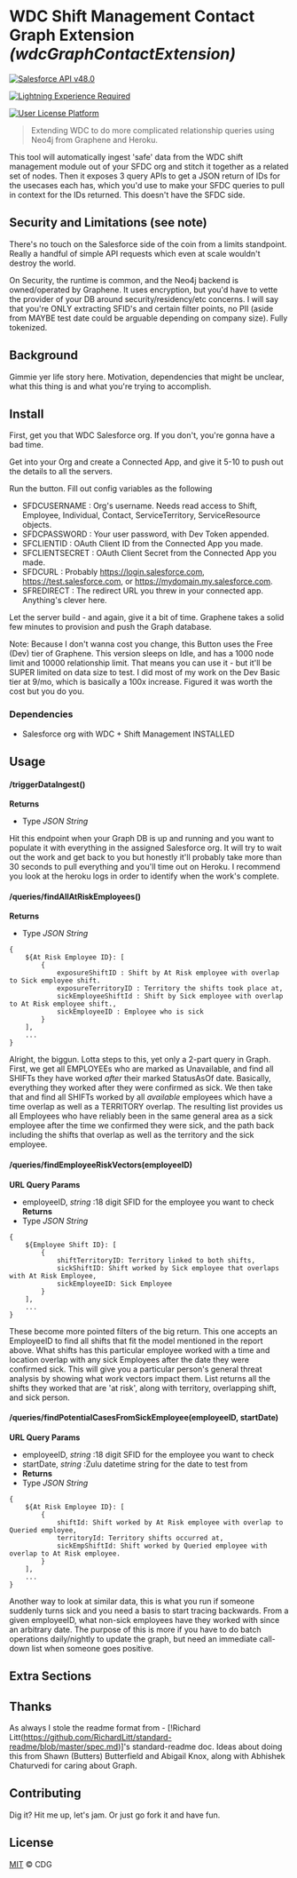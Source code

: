 # WDC Shift Management Contact Graph Extension _(wdcGraphContactExtension)_


[![Salesforce API v48.0](https://img.shields.io/badge/Salesforce%20API-v48.0-blue.svg)]()

[![Lightning Experience Required](https://img.shields.io/badge/Lightning%20Experience-Required-informational.svg)]()

[![User License Platform](https://img.shields.io/badge/User%20License-Platform-032e61.svg)]()


> Extending WDC to do more complicated relationship queries using Neo4j from Graphene and Heroku.

This tool will automatically ingest 'safe' data from the WDC shift management module out of your SFDC org and stitch it together as a related set of nodes. Then it exposes 3 query APIs to get a JSON return of IDs for the usecases each has, which you'd use to make your SFDC queries to pull in context for the IDs returned. This doesn't have the SFDC side.

## Security and Limitations (see note)
There's no touch on the Salesforce side of the coin from a limits standpoint. Really a handful of simple API requests which even at scale wouldn't destroy the world. 

On Security, the runtime is common, and the Neo4j backend is owned/operated by Graphene. It uses encryption, but you'd have to vette the provider of your DB around security/residency/etc concerns. I will say that you're ONLY extracting SFID's and certain filter points, no PII (aside from MAYBE test date could be arguable depending on company size). Fully tokenized.

## Background

Gimmie yer life story here. Motivation, dependencies that might be unclear, what this thing is and what you're trying to accomplish. 

## Install

First, get you that WDC Salesforce org. If you don't, you're gonna have a bad time.

Get into your Org and create a Connected App, and give it 5-10 to push out the details to all the servers. 

Run the button. Fill out config variables as the following
* SFDCUSERNAME : Org's username. Needs read access to Shift, Employee, Individual, Contact, ServiceTerritory, ServiceResource objects.
* SFDCPASSWORD : Your user password, with Dev Token appended.
* SFCLIENTID : OAuth Client ID from the Connected App you made.
* SFCLIENTSECRET : OAuth Client Secret from the Connected App you made.
* SFDCURL : Probably https://login.salesforce.com, https://test.salesforce.com, or https://mydomain.my.salesforce.com.
* SFREDIRECT : The redirect URL you threw in your connected app. Anything's clever here.

Let the server build - and again, give it a bit of time. Graphene takes a solid few minutes to provision and push the Graph database.

Note: Because I don't wanna cost you change, this Button uses the Free (Dev) tier of Graphene. This version sleeps on Idle, and has a 1000 node limit and 10000 relationship limit. That means you can use it - but it'll be SUPER limited on data size to test. I did most of my work on the Dev Basic tier at 9/mo, which is basically a 100x increase. Figured it was worth the cost but you do you.

### Dependencies
* Salesforce org with WDC + Shift Management INSTALLED

## Usage

#### /triggerDataIngest()
**Returns**
* Type *JSON String*

Hit this endpoint when your Graph DB is up and running and you want to populate it with everything in the assigned Salesforce org. It will try to wait out the work and get back to you but honestly it'll probably take more than 30 seconds to pull everything and you'll time out on Heroku. I recommend you look at the heroku logs in order to identify when the work's complete.

#### /queries/findAllAtRiskEmployees()
**Returns**
* Type *JSON String*
```
{
    ${At Risk Employee ID}: [
        {
            exposureShiftID : Shift by At Risk employee with overlap to Sick employee shift.
            exposureTerritoryID : Territory the shifts took place at,
            sickEmployeeShiftId : Shift by Sick employee with overlap to At Risk employee shift.,
            sickEmployeeID : Employee who is sick
        }
    ], 
    ...
}
```

Alright, the biggun. Lotta steps to this, yet only a 2-part query in Graph. First, we get all EMPLOYEEs who are marked as Unavailable, and find all SHIFTs they have worked *after* their marked StatusAsOf date. Basically, everything they worked after they were confirmed as sick. We then take that and find all SHIFTs worked by all *available* employees which have a time overlap as well as a TERRITORY overlap. The resulting list provides us all Employees who have reliably been in the same general area as a sick employee after the time we confirmed they were sick, and the path back including the shifts that overlap as well as the territory and the sick employee.

#### /queries/findEmployeeRiskVectors(employeeID)
**URL Query Params**
* employeeID, *string* :18 digit SFID for the employee you want to check
**Returns**
* Type *JSON String*
```
{
    ${Employee Shift ID}: [
        {
            shiftTerritoryID: Territory linked to both shifts,
            sickShiftID: Shift worked by Sick employee that overlaps with At Risk Employee,
            sickEmployeeID: Sick Employee
        }
    ], 
    ...
}
```

These become more pointed filters of the big return. This one accepts an EmployeeID to find all shifts that fit the model mentioned in the report above. What shifts has this particular employee worked with a time and location overlap with any sick Employees after the date they were confirmed sick. This will give you a particular person's general threat analysis by showing what work vectors impact them. List returns all the shifts they worked that are 'at risk', along with territory, overlapping shift, and sick person.


#### /queries/findPotentialCasesFromSickEmployee(employeeID, startDate)
**URL Query Params**
* employeeID, *string* :18 digit SFID for the employee you want to check
* startDate, *string* :Zulu datetime string for the date to test from
* **Returns**
* Type *JSON String*
```
{
    ${At Risk Employee ID}: [
        {
            shiftId: Shift worked by At Risk employee with overlap to Queried employee,
            territoryId: Territory shifts occurred at,
            sickEmpShiftId: Shift worked by Queried employee with overlap to At Risk employee.
        }
    ], 
    ...
}
```

Another way to look at similar data, this is what you run if someone suddenly turns sick and you need a basis to start tracing backwards. From a given employeeID, what non-sick employees have they worked with since an arbitrary date. The purpose of this is more if you have to do batch operations daily/nightly to update the graph, but need an immediate call-down list when someone goes positive.


## Extra Sections
## Thanks
<!--Don't be a jerk thank those who helped you-->
As always I stole the readme format from - [!Richard Litt(https://github.com/RichardLitt/standard-readme/blob/master/spec.md)]'s standard-readme doc. Ideas about doing this from Shawn (Butters) Butterfield and Abigail Knox, along with Abhishek Chaturvedi for caring about Graph.

## Contributing
<!--Give instructions on how to contribute to this repository. Where do I ask questions? Do you accept PRs? What are the requirements to contribute? Don't be a jerk. Use issues if you can.-->
Dig it? Hit me up, let's jam. Or just go fork it and have fun.

## License
<!-- Actually required. State the owner, -->
[MIT](LICENSE) © CDG
